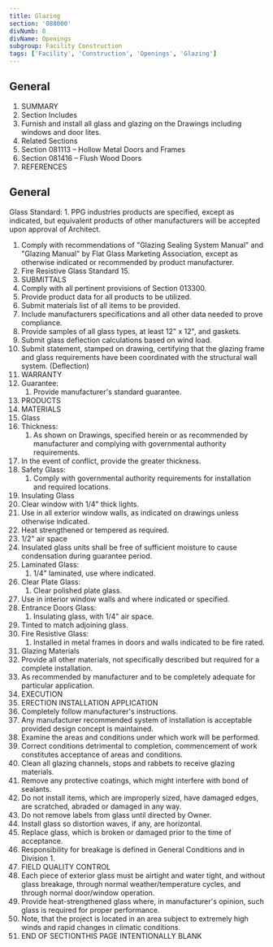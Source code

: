 ```yaml
---
title: Glazing
section: '088000'
divNumb: 8
divName: Openings
subgroup: Facility Construction
tags: ['Facility', 'Construction', 'Openings', 'Glazing']
---
```



## General

   1. SUMMARY
   1. Section Includes
   1. Furnish and install all glass and glazing on the Drawings including windows and door lites.
   1. Related Sections
   1. Section 081113 – Hollow Metal Doors and Frames
   1. Section 081416 – Flush Wood Doors
   1. REFERENCES

## General

 Glass Standard:
      1. PPG industries products are specified, except as indicated, but equivalent products of other manufacturers will be accepted upon approval of Architect.
   1. Comply with recommendations of "Glazing Sealing System Manual" and "Glazing Manual" by Flat Glass Marketing Association, except as otherwise indicated or recommended by product manufacturer.
   1. Fire Resistive Glass Standard 15.
   1. SUBMITTALS
   1. Comply with all pertinent provisions of Section 013300.
   1. Provide product data for all products to be utilized.
   1. Submit materials list of all items to be provided.
   1. Include manufacturers specifications and all other data needed to prove compliance.
   1. Provide samples of all glass types, at least 12" x 12", and gaskets.
   1. Submit glass deflection calculations based on wind load.
   1. Submit statement, stamped on drawing, certifying that the glazing frame and glass requirements have been coordinated with the structural wall system. (Deflection)
   1. WARRANTY
   1. Guarantee:
      1. Provide manufacturer's standard guarantee.
   1. PRODUCTS
   1. MATERIALS
   1. Glass
   1. Thickness:
      1. As shown on Drawings, specified herein or as recommended by manufacturer and complying with governmental authority requirements.
   1. In the event of conflict, provide the greater thickness.
   1. Safety Glass:
      1. Comply with governmental authority requirements for installation and required locations.
   1. Insulating Glass
   1. Clear window with 1/4" thick lights.
   1. Use in all exterior window walls, as indicated on drawings unless otherwise indicated.
   1. Heat strengthened or tempered as required.
   1. 1/2" air space
   1. Insulated glass units shall be free of sufficient moisture to cause condensation during guarantee period.
   1. Laminated Glass:
      1. 1/4" laminated, use where indicated.
   1. Clear Plate Glass:
      1. Clear polished plate glass.
   1. Use in interior window walls and where indicated or specified.
   1. Entrance Doors Glass:
      1. Insulating glass, with 1/4" air space.
   1. Tinted to match adjoining glass.
   1. Fire Resistive Glass:
      1. Installed in metal frames in doors and walls indicated to be fire rated.
   1. Glazing Materials
   1. Provide all other materials, not specifically described but required for a complete installation.
   1. As recommended by manufacturer and to be completely adequate for particular application.
   1. EXECUTION
   1. ERECTION INSTALLATION APPLICATION
   1. Completely follow manufacturer's instructions.
   1. Any manufacturer recommended system of installation is acceptable provided design concept is maintained.
   1. Examine the areas and conditions under which work will be performed.
   1. Correct conditions detrimental to completion, commencement of work constitutes acceptance of areas and conditions.
   1. Clean all glazing channels, stops and rabbets to receive glazing materials.
   1. Remove any protective coatings, which might interfere with bond of sealants.
   1. Do not install items, which are improperly sized, have damaged edges, are scratched, abraded or damaged in any way.
   1. Do not remove labels from glass until directed by Owner.
   1. Install glass so distortion waves, if any, are horizontal.
   1. Replace glass, which is broken or damaged prior to the time of acceptance.
   1. Responsibility for breakage is defined in General Conditions and in Division 1.
   1. FIELD QUALITY CONTROL
   1. Each piece of exterior glass must be airtight and water tight, and without glass breakage, through normal weather/temperature cycles, and through normal door/window operation.
   1. Provide heat-strengthened glass where, in manufacturer's opinion, such glass is required for proper performance.
   1. Note, that the project is located in an area subject to extremely high winds and rapid changes in climatic conditions.
1. END OF SECTIONTHIS PAGE INTENTIONALLY BLANK

